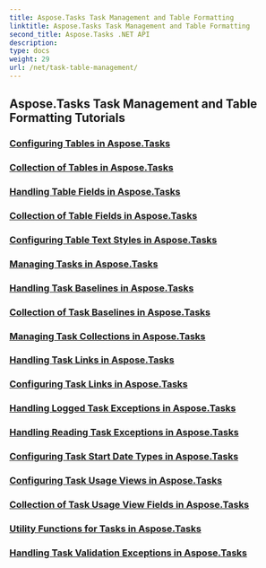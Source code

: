```yaml
---
title: Aspose.Tasks Task Management and Table Formatting
linktitle: Aspose.Tasks Task Management and Table Formatting
second_title: Aspose.Tasks .NET API
description: 
type: docs
weight: 29
url: /net/task-table-management/
---
```


## Aspose.Tasks Task Management and Table Formatting Tutorials
### [Configuring Tables in Aspose.Tasks](./configuring-tables/)
### [Collection of Tables in Aspose.Tasks](./table-collection/)
### [Handling Table Fields in Aspose.Tasks](./table-fields/)
### [Collection of Table Fields in Aspose.Tasks](./table-field-collection/)
### [Configuring Table Text Styles in Aspose.Tasks](./table-text-styles/)
### [Managing Tasks in Aspose.Tasks](./managing-tasks/)
### [Handling Task Baselines in Aspose.Tasks](./task-baselines/)
### [Collection of Task Baselines in Aspose.Tasks](./task-baseline-collection/)
### [Managing Task Collections in Aspose.Tasks](./task-collection/)
### [Handling Task Links in Aspose.Tasks](./task-link-collection/)
### [Configuring Task Links in Aspose.Tasks](./task-links/)
### [Handling Logged Task Exceptions in Aspose.Tasks](./task-logged-exceptions/)
### [Handling Reading Task Exceptions in Aspose.Tasks](./task-reading-exceptions/)
### [Configuring Task Start Date Types in Aspose.Tasks](./task-start-date-types/)
### [Configuring Task Usage Views in Aspose.Tasks](./task-usage-views/)
### [Collection of Task Usage View Fields in Aspose.Tasks](./task-usage-view-fields/)
### [Utility Functions for Tasks in Aspose.Tasks](./task-utility-functions/)
### [Handling Task Validation Exceptions in Aspose.Tasks](./task-validation-exceptions/)